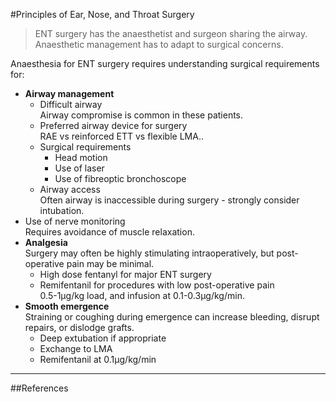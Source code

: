 #Principles of Ear, Nose, and Throat Surgery

>ENT surgery has the anaesthetist and surgeon sharing the airway. Anaesthetic management has to adapt to surgical concerns.

Anaesthesia for ENT surgery requires understanding surgical requirements for:
* **Airway management**
	* Difficult airway  
	Airway compromise is common in these patients.
	* Preferred airway device for surgery  
	RAE vs reinforced ETT vs flexible LMA..
	* Surgical requirements
		* Head motion
		* Use of laser
		* Use of fibreoptic bronchoscope
	* Airway access  
	Often airway is inaccessible during surgery - strongly consider intubation.
* Use of nerve monitoring  
Requires avoidance of muscle relaxation.
* **Analgesia**  
Surgery may often be highly stimulating intraoperatively, but post-operative pain may be minimal.
	* High dose fentanyl for major ENT surgery
	* Remifentanil for procedures with low post-operative pain  
	0.5-1μg/kg load, and infusion at 0.1-0.3μg/kg/min.
* **Smooth emergence**  
Straining or coughing during emergence can increase bleeding, disrupt repairs, or dislodge grafts.
	* Deep extubation if appropriate
	* Exchange to LMA
	* Remifentanil at 0.1μg/kg/min

---
##References